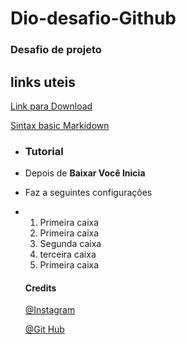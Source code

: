 # Dio-desafio-Github
### Desafio de projeto

## links uteis
[Link para Download](https://git-scm.com/download/win)

[Sintax basic Markidown](https://www.markdownguide.org/basic-syntax/)

- ### Tutorial

- Depois de **Baixar Você Inicia**

- Faz a seguintes configurações

- 1. Primeira caixa
  2. Primeira caixa
  3. Segunda caixa
  4. terceira caixa
  5. Primeira caixa

  #### Credits

  [@Instagram](https://www.instagram.com/jao_santts/)

  [@Git Hub](https://github.com/Joaosantts)

  
